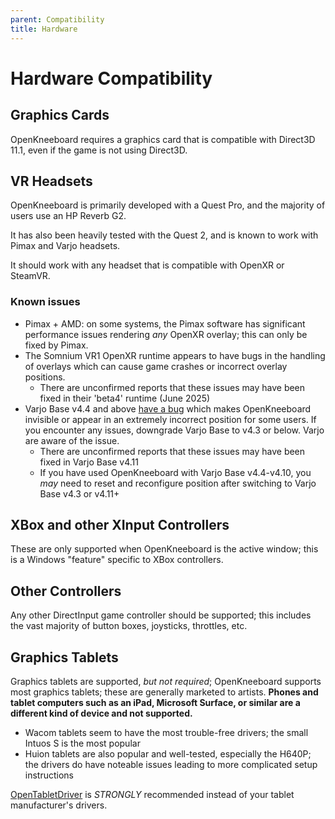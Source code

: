 ```yaml
---
parent: Compatibility
title: Hardware
---
```


# Hardware Compatibility

## Graphics Cards

OpenKneeboard requires a graphics card that is compatible with Direct3D 11.1, even if the game is not using Direct3D.

## VR Headsets

OpenKneeboard is primarily developed with a Quest Pro, and the majority of users use an HP Reverb G2.

It has also been heavily tested with the Quest 2, and is known to work with Pimax and Varjo headsets.

It should work with any headset that is compatible with OpenXR or SteamVR.

### Known issues

- Pimax + AMD: on some systems, the Pimax software has significant performance issues rendering *any* OpenXR overlay; this can only be fixed by Pimax.
- The Somnium VR1 OpenXR runtime appears to have bugs in the handling of overlays which can cause game crashes or incorrect overlay positions.
  - There are unconfirmed reports that these issues may have been fixed in their 'beta4' runtime (June 2025)
- Varjo Base v4.4 and above [have a bug](https://github.com/OpenKneeboard/OpenKneeboard/issues/698) which makes OpenKneeboard invisible or appear in an extremely incorrect position for some users. If you encounter any issues, downgrade Varjo Base to v4.3 or below. Varjo are aware of the issue.
  - There are unconfirmed reports that these issues may have been fixed in Varjo Base v4.11
  - If you have used OpenKneeboard with Varjo Base v4.4-v4.10, you *may* need to reset and reconfigure
    position after switching to Varjo Base v4.3 or v4.11+

## XBox and other XInput Controllers

These are only supported when OpenKneeboard is the active window; this is a Windows "feature" specific to XBox controllers.

## Other Controllers

Any other DirectInput game controller should be supported; this includes the vast majority of button boxes, joysticks, throttles, etc.

## Graphics Tablets

Graphics tablets are supported, *but not required*; OpenKneeboard supports most graphics tablets; these are generally marketed to artists. **Phones and tablet computers such as an iPad, Microsoft Surface, or similar are a different kind of device and not supported.**

- Wacom tablets seem to have the most trouble-free drivers; the small Intuos S is the most popular
- Huion tablets are also popular and well-tested, especially the H640P; the drivers do have noteable issues leading to more complicated setup instructions

[OpenTabletDriver](https://go.openkneeboard.com/otd-ipc) is *STRONGLY* recommended instead of your tablet manufacturer's drivers.